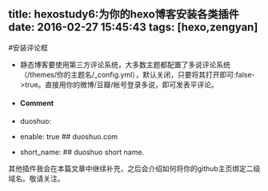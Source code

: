 title: hexostudy6:为你的hexo博客安装各类插件
date: 2016-02-27 15:45:43
tags: [hexo,zengyan]
---

#安装评论框

- 静态博客要使用第三方评论系统，大多数主题都配置了多说评论系统（/themes/你的主题名/_config.yml），默认关闭，只要将其打开即可:false->true。直接用你的微博/豆瓣/帐号登录多说，即可发表平评论。

- #### Comment
- duoshuo: 
-  enable: true  ## duoshuo.com
-  short_name:    ## duoshuo short name.

其他插件我会在本篇文章中继续补充，之后会介绍如何将你的github主页绑定二级域名。敬请关注。